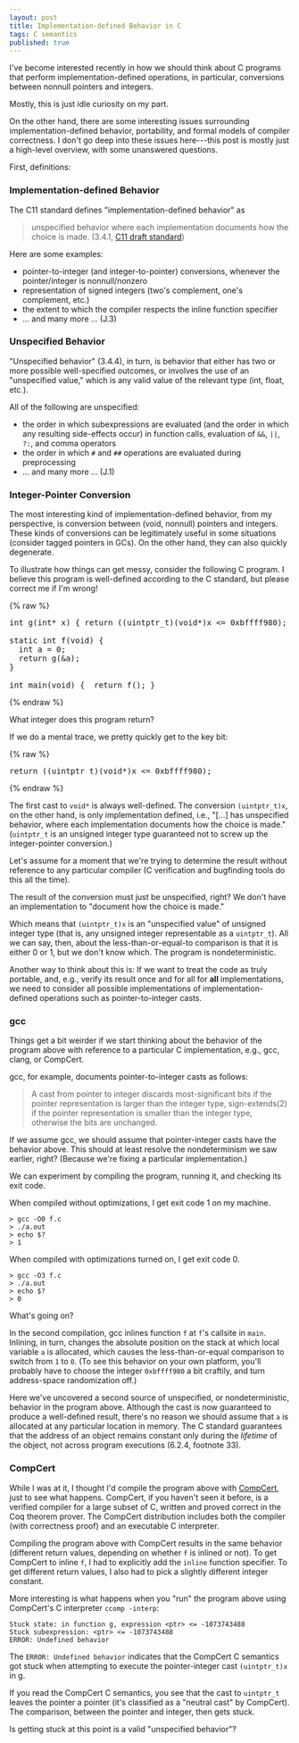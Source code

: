 ```yaml
---
layout: post
title: Implementation-defined Behavior in C
tags: C semantics
published: true
---
```


I've become interested recently in how we should think about C programs that perform implementation-defined operations, in particular, conversions between nonnull pointers and integers. 

Mostly, this is just idle curiosity on my part. 

On the other hand, there are some interesting issues surrounding implementation-defined behavior, portability, and formal models of compiler correctness. I don't go deep into these issues here---this post is mostly just a high-level overview, with some unanswered questions.

First, definitions: 

### Implementation-defined Behavior

The C11 standard defines "implementation-defined behavior" as 
> unspecified behavior where each implementation documents how the choice is made.
> (3.4.1, [C11 draft standard](http://www.open-std.org/jtc1/sc22/wg14/www/docs/n1570.pdf))

Here are some examples:

* pointer-to-integer (and integer-to-pointer) conversions, whenever the pointer/integer is nonnull/nonzero
* representation of signed integers (two's complement, one's complement, etc.)
* the extent to which the compiler respects the inline function specifier
* ... and many more ... (J.3)

### Unspecified Behavior 

"Unspecified behavior" (3.4.4), in turn, is behavior that either has two or more possible well-specified outcomes, or involves the use of an "unspecified value," which is any valid value of the relevant type (int, float, etc.). 

All of the following are unspecified:

* the order in which subexpressions are evaluated (and the order in which any resulting side-effects occur) in function calls, evaluation of `&&`, `||`, `?:`, and comma operators
* the order in which `#` and `##` operations are evaluated during preprocessing
* ... and many more ... (J.1)

### Integer-Pointer Conversion

The most interesting kind of implementation-defined behavior, from my perspective, is conversion between (void, nonnull) pointers and integers. These kinds of conversions can be legitimately useful in some situations (consider tagged pointers in GCs). On the other hand, they can also quickly degenerate.

To illustrate how things can get messy, consider the following C program. I believe this program is well-defined according to the C standard, but please correct me if I'm wrong!

{% raw %}
<pre>
int g(int* x) { return ((uintptr_t)(void*)x <= 0xbffff980); }

static int f(void) {
  int a = 0;
  return g(&a);
}

int main(void) {  return f(); }
</pre>
{% endraw %}

What integer does this program return? 

If we do a mental trace, we pretty quickly get to the key bit:

{% raw %}
<pre>
return ((uintptr_t)(void*)x <= 0xbffff980);
</pre>
{% endraw %}

The first cast to `void*` is always well-defined.
The conversion `(uintptr_t)x`, on the other hand, is only implementation defined, i.e., "[...] has unspecified behavior, where each implementation documents how the choice is made." 
(`uintptr_t` is an unsigned integer type guaranteed not to screw up the integer-pointer conversion.)

Let's assume for a moment that we're trying to determine the result without reference to any particular compiler (C verification and bugfinding tools do this all the time).

The result of the conversion must just be unspecified, right? We don't have an implementation to "document how the choice is made."

Which means that `(uintptr_t)x` is an "unspecified value" of unsigned integer type (that is, any unsigned integer representable as a `uintptr_t`). All we can say, then, about the less-than-or-equal-to comparison is that it is either 0 or 1, but we don't know which. The program is nondeterministic.

Another way to think about this is: If we want to treat the code as truly portable, and, e.g., verify its result once and for all for __all__ implementations, we need to consider all possible implementations of implementation-defined operations such as pointer-to-integer casts.

### gcc

Things get a bit weirder if we start thinking about the behavior of the program above with reference to a particular C implementation, e.g., gcc, clang, or CompCert.

gcc, for example, documents pointer-to-integer casts as follows:

> A cast from pointer to integer discards most-significant bits if the pointer representation is larger than the integer type, sign-extends(2) if the pointer representation is smaller than the integer type, otherwise the bits are unchanged. 

If we assume gcc, we should assume that pointer-integer casts have the behavior above. This should at least resolve the nondeterminism we saw earlier, right? (Because we're fixing a particular implementation.)

We can experiment by compiling the program, running it, and checking its exit code. 

When compiled without optimizations, I get exit code 1 on my machine.

```  
> gcc -O0 f.c
> ./a.out
> echo $?
> 1
```

When compiled with optimizations turned on, I get exit code 0.

``` 
> gcc -O3 f.c
> ./a.out
> echo $?
> 0
```

What's going on?

In the second compilation, gcc inlines function `f` at `f`'s callsite in `main`. Inlining, in turn, changes the absolute position on the stack at which local variable `a` is allocated, which causes the less-than-or-equal comparison to switch from `1` to `0`. 
(To see this behavior on your own platform, you'll probably have to choose the integer `0xbffff980` a bit craftily, and turn address-space randomization off.)

Here we've uncovered a second source of unspecified, or nondeterministic, behavior in the program above. Although the cast is now guaranteed to produce a well-defined result, there's no reason we should assume that `a` is allocated at any particular location in memory. The C standard guarantees that the address of an object remains constant only during the _lifetime_ of the object, not across program executions (6.2.4, footnote 33).

### CompCert

While I was at it, I thought I'd compile the program above with [CompCert](http://compcert.inria.fr), just to see what happens.
CompCert, if you haven't seen it before, is a verified compiler for a large subset of C, written and proved correct in the Coq theorem prover. The CompCert distribution includes both the compiler (with correctness proof) and an executable C interpreter.

Compiling the program above with CompCert results in the same behavior (different return values, depending on whether `f` is inlined or not). To get CompCert to inline `f`, I had to explicitly add the `inline` function specifier. To get different return values, I also had to pick a slightly different integer constant.

More interesting is what happens when you "run" the program above using CompCert's C interpreter `ccomp -interp`:

```
Stuck state: in function g, expression <ptr> <= -1073743488
Stuck subexpression: <ptr> <= -1073743488
ERROR: Undefined behavior
```

The `ERROR: Undefined behavior` indicates that the CompCert C semantics got stuck when attempting to execute the pointer-integer cast `(uintptr_t)x` in g.

If you read the CompCert C semantics, you see that the cast to `uintptr_t` leaves the pointer a pointer (it's classified as a "neutral cast" by CompCert). The comparison, between the pointer and integer, then gets stuck.

Is getting stuck at this point is a valid "unspecified behavior"?

